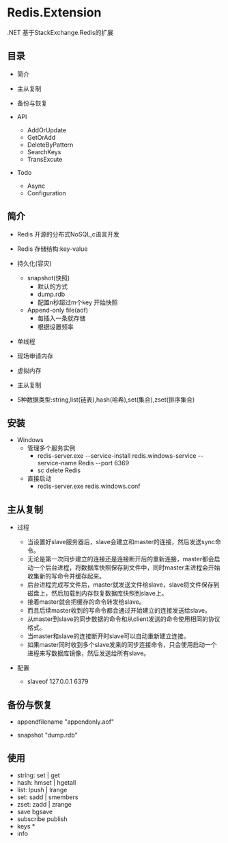 # Redis.Extension
.NET 基于StackExchange.Redis的扩展

## 目录
- 简介

- 主从复制

- 备份与恢复

- API
    - AddOrUpdate
    - GetOrAdd
    - DeleteByPattern
    - SearchKeys
    - TransExcute

- Todo
    - Async
    - Configuration

## 简介
- Redis 开源的分布式NoSQL,c语言开发

- Redis 存储结构:key-value

- 持久化(容灾)
    - snapshot(快照)
        - 默认的方式
        - dump.rdb
        - 配置n秒超过m个key 开始快照
    - Append-only file(aof)
        - 每插入一条就存储
        - 根据设置频率

- 单线程

- 现场申请内存

- 虚拟内存

- 主从复制

- 5种数据类型:string,list(链表),hash(哈希),set(集合),zset(排序集合)

## 安装
- Windows
    - 管理多个服务实例
        - redis-server.exe --service-install redis.windows-service --service-name Redis --port 6369
        - sc delete Redis
    - 直接启动
        - redis-server.exe redis.windows.conf

## 主从复制
- 过程
    - 当设置好slave服务器后，slave会建立和master的连接，然后发送sync命令。
    - 无论是第一次同步建立的连接还是连接断开后的重新连接，master都会启动一个后台进程，将数据库快照保存到文件中，同时master主进程会开始收集新的写命令并缓存起来。
    - 后台进程完成写文件后，master就发送文件给slave，slave将文件保存到磁盘上，然后加载到内存恢复数据库快照到slave上。
    - 接着master就会把缓存的命令转发给slave。
    - 而且后续master收到的写命令都会通过开始建立的连接发送给slave。
    - 从master到slave的同步数据的命令和从client发送的命令使用相同的协议格式。
    - 当master和slave的连接断开时slave可以自动重新建立连接。
    - 如果master同时收到多个slave发来的同步连接命令，只会使用启动一个进程来写数据库镜像，然后发送给所有slave。

- 配置
    - slaveof 127.0.0.1 6379

## 备份与恢复
- appendfilename "appendonly.aof"

- snapshot "dump.rdb"

## 使用
- string:   set | get
- hash:     hmset | hgetall
- list:     lpush | lrange
- set:      sadd | smembers
- zset:     zadd | zrange
- save bgsave
- subscribe publish
- keys *
- info